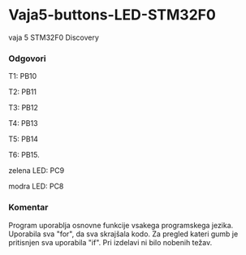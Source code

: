 # Vaja5-buttons-LED-STM32F0
vaja 5 STM32F0 Discovery
<h3>Odgovori</h3>
<p>T1: PB10</p>
<p>T2: PB11</p>             
<p>T3: PB12</p>
<p>T4: PB13</p>
<p>T5: PB14</p>
<p>T6: PB15.</p>
<p>zelena LED: PC9</p>
<p>modra LED: PC8</p>

<h3>Komentar</h3>
<p>Program uporablja osnovne funkcije vsakega programskega jezika. Uporabila sva "for", da sva skrajšala kodo. Za pregled kateri gumb je pritisnjen sva uporabila "if". Pri izdelavi ni bilo nobenih težav.</p>
